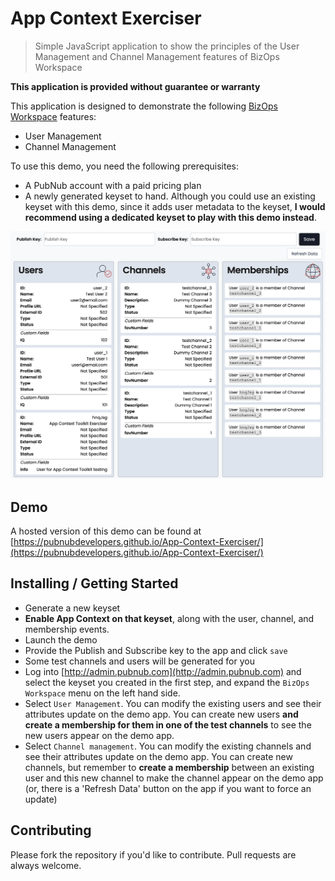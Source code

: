 # App Context Exerciser

> Simple JavaScript application to show the principles of the User Management and Channel Management features of BizOps Workspace

**This application is provided without guarantee or warranty**

This application is designed to demonstrate the following [BizOps Workspace](https://pubnub.com/docs/bizops-workspace/basics) features:

- User Management
- Channel Management

To use this demo, you need the following prerequisites:

- A PubNub account with a paid pricing plan
- A newly generated keyset to hand.  Although you could use an existing keyset with this demo, since it adds user metadata to the keyset, **I would recommend using a dedicated keyset to play with this demo instead**.

![Screenshot](https://raw.githubusercontent.com/PubNubDevelopers/App-Context-Exerciser/main/media/screenshot3.png)

## Demo

A hosted version of this demo can be found at [https://pubnubdevelopers.github.io/App-Context-Exerciser/](https://pubnubdevelopers.github.io/App-Context-Exerciser/)

## Installing / Getting Started

- Generate a new keyset
- **Enable App Context on that keyset**, along with the user, channel, and membership events.
- Launch the demo
- Provide the Publish and Subscribe key to the app and click `save`
- Some test channels and users will be generated for you
- Log into [http://admin.pubnub.com](http://admin.pubnub.com) and select the keyset you created in the first step, and expand the `BizOps Workspace` menu on the left hand side.
- Select `User Management`.  You can modify the existing users and see their attributes update on the demo app.  You can create new users **and create a membership for them in one of the test channels** to see the new users appear on the demo app.
- Select `Channel management`.  You can modify the existing channels and see their attributes update on the demo app.  You can create new channels, but remember to **create a membership** between an existing user and this new channel to make the channel appear on the demo app (or, there is a 'Refresh Data' button on the app if you want to force an update) 

## Contributing
Please fork the repository if you'd like to contribute. Pull requests are always welcome. 

